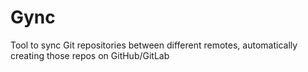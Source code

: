 # Gync
Tool to sync Git repositories between different remotes, automatically creating those repos on GitHub/GitLab
